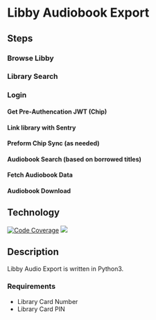 # Libby Audiobook Export

## Steps

### Browse Libby

### Library Search

### Login

#### Get Pre-Authencation JWT (Chip)

#### Link library with Sentry 

#### Preform Chip Sync (as needed)

#### Audiobook Search (based on borrowed titles)

#### Fetch Audiobook Data

#### Audiobook Download

## Technology

<p align="left">
    <a href="https://coveralls.io/github/badges/shields">
        <img src="https://img.shields.io/coveralls/github/badges/shields"
            alt="Code Coverage"></a>
    <a href="https://www.python.org/doc/">
        <img src="https://img.shields.io/badge/Code-Python3-blue?logo=python&logoColor=blue
            alt="Python3"></a>
</p>

## Description

Libby Audio Export is written in Python3.

### Requirements 

* Library Card Number
* Library Card PIN
